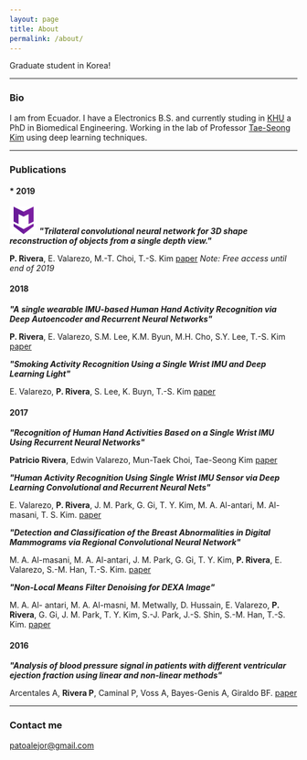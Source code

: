 ```yaml
---
layout: page
title: About
permalink: /about/
---
```


Graduate student in Korea! 

---
### Bio

I am from Ecuador. I have a Electronics B.S. and currently studing in [KHU](http://bioimage.khu.ac.kr/new/) a PhD in Biomedical Engineering. Working in the lab of Professor [Tae-Seong Kim](http://web.khu.ac.kr/~tskim/) using deep learning techniques. 

---
### Publications

#### * 2019

![alt text][logo] ***"Trilateral convolutional neural network for 3D shape reconstruction of objects from a single depth view."***

**P. Rivera**, E. Valarezo, M.-T. Choi, T.-S. Kim 
[paper](https://digital-library.theiet.org/content/journals/10.1049/iet-ipr.2019.0532?originator=ietauthorOffprint&identity=489848&timestamp=20200801150531&signature=556b16a4370d8e2d9a825c80c502c005&tinyUrl=http://ietdl.org/t/WRJnPb)
*Note: Free access until end of 2019*


#### 2018

***"A single wearable IMU-based Human Hand Activity Recognition via Deep Autoencoder and Recurrent Neural Networks"***

**P. Rivera**, E. Valarezo, S.M. Lee, K.M. Byun, M.H. Cho, S.Y. Lee, T.-S. Kim 
[paper](http://www.ijpmbs.com/uploadfile/2017/1227/20171227050020234.pdf)


***"Smoking Activity Recognition Using a Single Wrist IMU and Deep Learning Light"***

E. Valarezo, **P. Rivera**, S. Lee, K. Buyn, T.-S. Kim 
[paper](https://dl.acm.org/citation.cfm?id=3193028)


#### 2017

***"Recognition of Human Hand Activities Based on a Single Wrist IMU Using Recurrent Neural Networks"***

**Patricio Rivera**, Edwin Valarezo, Mun-Taek Choi, Tae-Seong Kim
[paper](http://www.ijpmbs.com/index.php?m=content&c=index&a=show&catid=144&id=252)


***"Human Activity Recognition Using Single Wrist IMU Sensor via Deep Learning Convolutional and Recurrent Neural Nets"***

E. Valarezo,  **P. Rivera**, J. M. Park, G. Gi, T. Y. Kim, M. A. Al-antari, M. Al-masani, T. S. Kim.
[paper](http://www.tafpublications.com/gip_content/paper/JITDETS-1.1.1.pdf)


***"Detection and Classification of the Breast Abnormalities in Digital Mammograms via Regional Convolutional Neural Network"***

M. A. Al-masani, M. A. Al-antari, J. M. Park, G. Gi, T. Y. Kim, **P. Rivera**, E. Valarezo, S.-M. Han, T.-S. Kim.
[paper](https://ieeexplore.ieee.org/document/8037053)


***"Non-Local Means Filter Denoising for DEXA Image"***

M. A. Al- antari, M. A. Al-masni, M. Metwally, D. Hussain, E. Valarezo, **P. Rivera**, G. Gi, J. M. Park, T. Y. Kim, S.-J. Park, J.-S. Shin, S.-M. Han, T.-S. Kim.
[paper](https://ieeexplore.ieee.org/document/8036889/)

#### 2016

***"Analysis of blood pressure signal in patients with different ventricular ejection fraction using linear and non-linear methods"*** 

Arcentales A, **Rivera P**, Caminal P, Voss A, Bayes-Genis A, Giraldo BF.
[paper](https://ieeexplore.ieee.org/document/7591287/)


---
### Contact me

[patoalejor@gmail.com](mailto:patoalejor@gmail.com)


[//]: # "Comment"
[logo]: https://github.com/adam-p/markdown-here/raw/master/src/common/images/icon48.png "Logo Title Text 2"
